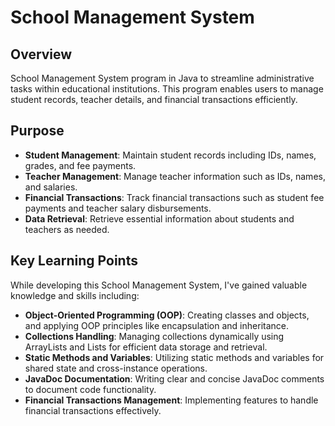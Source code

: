# School Management System

## Overview

School Management System program in Java to streamline administrative tasks within educational institutions. This program enables users to manage student records, teacher details, and financial transactions efficiently.

## Purpose

- **Student Management**: Maintain student records including IDs, names, grades, and fee payments.
- **Teacher Management**: Manage teacher information such as IDs, names, and salaries.
- **Financial Transactions**: Track financial transactions such as student fee payments and teacher salary disbursements.
- **Data Retrieval**: Retrieve essential information about students and teachers as needed.

## Key Learning Points

While developing this School Management System, I've gained valuable knowledge and skills including:

- **Object-Oriented Programming (OOP)**: Creating classes and objects, and applying OOP principles like encapsulation and inheritance.
- **Collections Handling**: Managing collections dynamically using ArrayLists and Lists for efficient data storage and retrieval.
- **Static Methods and Variables**: Utilizing static methods and variables for shared state and cross-instance operations.
- **JavaDoc Documentation**: Writing clear and concise JavaDoc comments to document code functionality.
- **Financial Transactions Management**: Implementing features to handle financial transactions effectively.

